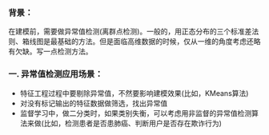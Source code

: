 ### 背景：    
在建模前，需要做异常值检测(离群点检测)。一般的，用正态分布的三个标准差法则、箱线图是最基础的方法。但是面临高维数据的时候，仅从一维的角度考虑还略有欠缺。写一点检测方法。    

### 一. 异常值检测应用场景：  
- 特征工程过程中要剔除异常值，不然要影响建模效果(比如，KMeans算法)  
- 对没有标记输出的特征数据做筛选，找出异常值
- 监督学习中，做二分类时，如果类别失衡，可以考虑用非监督的异常值检测算法来做(比如，检测患者是否患肺癌、判断用户是否存在欺诈行为)

